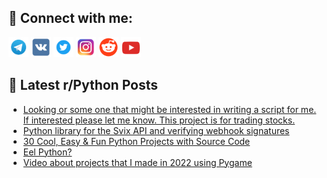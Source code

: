 ## 🔎 Connect with me:
[<img src="https://github.com/bullbesh/bullbesh/blob/main/images/Telegram.png" width="32" height="32" />](https://t.me/bullbesh)
[<img src="https://github.com/bullbesh/bullbesh/blob/main/images/VK.png" width="32" height="32" />](https://vk.com/bullbesh)
[<img src="https://github.com/bullbesh/bullbesh/blob/main/images/Twitter.png" width="32" height="32" />](https://twitter.com/bullbesh1)
[<img src="https://github.com/bullbesh/bullbesh/blob/main/images/Instagram.png" width="32" height="32" />](https://www.instagram.com/bullbesh)
[<img src="https://github.com/bullbesh/bullbesh/blob/main/images/Reddit.png" width="32" height="32" />](https://www.reddit.com/user/bullbesh)
[<img src="https://github.com/bullbesh/bullbesh/blob/main/images/YouTube.png" width="32" height="32" />](https://www.youtube.com/channel/UCtfjRs6uzgq5mfm8S06WTcg)

## 📕 Latest r/Python Posts
<!-- BLOG-POST-LIST:START -->
- [Looking or some one that might be interested in writing a script for me. If interested please let me know. This project is for trading stocks.](https://www.reddit.com/r/Python/comments/1005fu4/looking_or_some_one_that_might_be_interested_in/)
- [Python library for the Svix API and verifying webhook signatures](https://www.reddit.com/r/Python/comments/10052uu/python_library_for_the_svix_api_and_verifying/)
- [30 Cool, Easy &amp; Fun Python Projects with Source Code](https://www.reddit.com/r/Python/comments/1002u44/30_cool_easy_fun_python_projects_with_source_code/)
- [Eel Python?](https://www.reddit.com/r/Python/comments/10021de/eel_python/)
- [Video about projects that I made in 2022 using Pygame](https://www.reddit.com/r/Python/comments/zzzhzv/video_about_projects_that_i_made_in_2022_using/)
<!-- BLOG-POST-LIST:END -->
